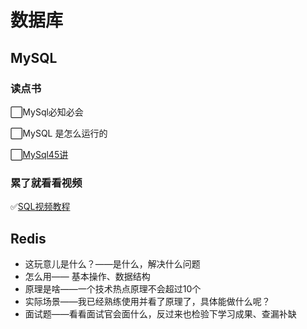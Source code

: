 数据库
===

## MySQL

### 读点书

⬜MySql必知必会

⬜MySQL 是怎么运行的

⬜[MySql45讲](https://funnylog.gitee.io/mysql45/)

### 累了就看看视频

✅[SQL视频教程](https://www.bilibili.com/video/BV1UE41147KC/?vd_source=894a223b85ae44e61e16dcd1a7356db0)


## Redis

- 这玩意儿是什么？——是什么，解决什么问题
- 怎么用—— 基本操作、数据结构
- 原理是啥——一个技术热点原理不会超过10个
- 实际场景——我已经熟练使用并看了原理了，具体能做什么呢？
- 面试题——看看面试官会面什么，反过来也检验下学习成果、查漏补缺
